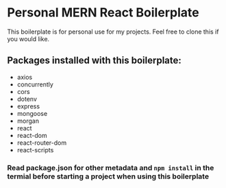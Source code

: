 # Personal MERN React Boilerplate
This boilerplate is for personal use for my projects. Feel free to clone this if you would like.

## Packages installed with this boilerplate:
- axios
- concurrently
- cors
- dotenv
- express
- mongoose
- morgan
- react
- react-dom
- react-router-dom
- react-scripts

### Read package.json for other metadata and ``npm install`` in the termial before starting a project when using this boilerplate